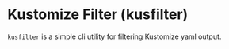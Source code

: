 # Kustomize Filter (kusfilter)

`kusfilter` is a simple cli utility for filtering Kustomize yaml output.